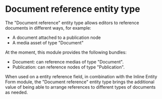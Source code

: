 # Document reference entity type

The "Document reference" entity type allows editors to reference documents in different ways, for example:
- A document attached to a publication node
- A media asset of type "Document"

At the moment, this module provides the following bundles:
- Document: can reference medias of type "Document".
- Publication: can reference nodes of type "Publication".

When used on a entity reference field, in combination with the Inline Entity Form module, the "Document reference" entity type brings the additional value of being able to arrange references to different types of documents as needed.
